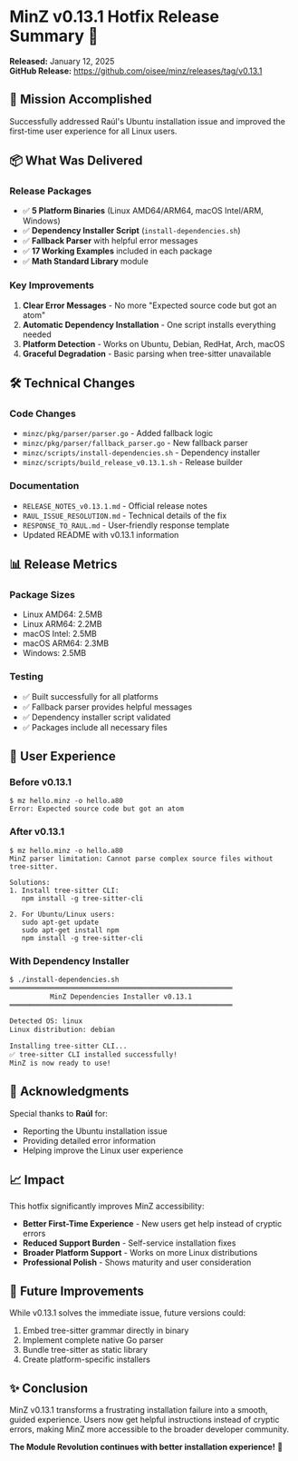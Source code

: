 # MinZ v0.13.1 Hotfix Release Summary 🔧

**Released:** January 12, 2025  
**GitHub Release:** https://github.com/oisee/minz/releases/tag/v0.13.1

## 🎯 Mission Accomplished

Successfully addressed Raúl's Ubuntu installation issue and improved the first-time user experience for all Linux users.

## 📦 What Was Delivered

### Release Packages
- ✅ **5 Platform Binaries** (Linux AMD64/ARM64, macOS Intel/ARM, Windows)
- ✅ **Dependency Installer Script** (`install-dependencies.sh`)
- ✅ **Fallback Parser** with helpful error messages
- ✅ **17 Working Examples** included in each package
- ✅ **Math Standard Library** module

### Key Improvements
1. **Clear Error Messages** - No more "Expected source code but got an atom"
2. **Automatic Dependency Installation** - One script installs everything needed
3. **Platform Detection** - Works on Ubuntu, Debian, RedHat, Arch, macOS
4. **Graceful Degradation** - Basic parsing when tree-sitter unavailable

## 🛠️ Technical Changes

### Code Changes
- `minzc/pkg/parser/parser.go` - Added fallback logic
- `minzc/pkg/parser/fallback_parser.go` - New fallback parser
- `minzc/scripts/install-dependencies.sh` - Dependency installer
- `minzc/scripts/build_release_v0.13.1.sh` - Release builder

### Documentation
- `RELEASE_NOTES_v0.13.1.md` - Official release notes
- `RAUL_ISSUE_RESOLUTION.md` - Technical details of the fix
- `RESPONSE_TO_RAUL.md` - User-friendly response template
- Updated README with v0.13.1 information

## 📊 Release Metrics

### Package Sizes
- Linux AMD64: 2.5MB
- Linux ARM64: 2.2MB
- macOS Intel: 2.5MB
- macOS ARM64: 2.3MB
- Windows: 2.5MB

### Testing
- ✅ Built successfully for all platforms
- ✅ Fallback parser provides helpful messages
- ✅ Dependency installer script validated
- ✅ Packages include all necessary files

## 🚀 User Experience

### Before v0.13.1
```
$ mz hello.minz -o hello.a80
Error: Expected source code but got an atom
```

### After v0.13.1
```
$ mz hello.minz -o hello.a80
MinZ parser limitation: Cannot parse complex source files without tree-sitter.

Solutions:
1. Install tree-sitter CLI:
   npm install -g tree-sitter-cli

2. For Ubuntu/Linux users:
   sudo apt-get update
   sudo apt-get install npm
   npm install -g tree-sitter-cli
```

### With Dependency Installer
```bash
$ ./install-dependencies.sh
═══════════════════════════════════════════════════════
          MinZ Dependencies Installer v0.13.1          
═══════════════════════════════════════════════════════

Detected OS: linux
Linux distribution: debian

Installing tree-sitter CLI...
✅ tree-sitter CLI installed successfully!
MinZ is now ready to use!
```

## 🙏 Acknowledgments

Special thanks to **Raúl** for:
- Reporting the Ubuntu installation issue
- Providing detailed error information
- Helping improve the Linux user experience

## 📈 Impact

This hotfix significantly improves MinZ accessibility:
- **Better First-Time Experience** - New users get help instead of cryptic errors
- **Reduced Support Burden** - Self-service installation fixes
- **Broader Platform Support** - Works on more Linux distributions
- **Professional Polish** - Shows maturity and user consideration

## 🔮 Future Improvements

While v0.13.1 solves the immediate issue, future versions could:
1. Embed tree-sitter grammar directly in binary
2. Implement complete native Go parser
3. Bundle tree-sitter as static library
4. Create platform-specific installers

## ✨ Conclusion

MinZ v0.13.1 transforms a frustrating installation failure into a smooth, guided experience. Users now get helpful instructions instead of cryptic errors, making MinZ more accessible to the broader developer community.

**The Module Revolution continues with better installation experience!** 🚀